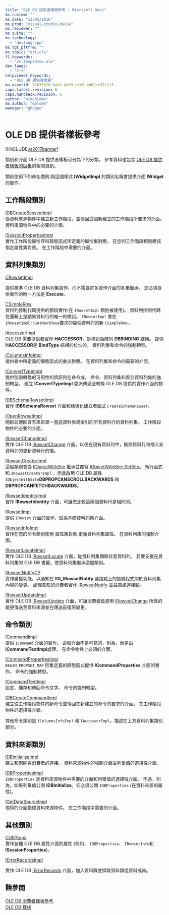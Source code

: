 ```yaml
---
title: "OLE DB 提供者樣板參考 | Microsoft Docs"
ms.custom: ""
ms.date: "12/05/2016"
ms.prod: "visual-studio-dev14"
ms.reviewer: ""
ms.suite: ""
ms.technology: 
  - "devlang-cpp"
ms.tgt_pltfrm: ""
ms.topic: "article"
f1_keywords: 
  - "vc.templates.ole"
dev_langs: 
  - "C++"
helpviewer_keywords: 
  - "OLE DB 提供者樣板"
ms.assetid: 518358f0-bab1-4de9-bce9-4062cc87c11f
caps.latest.revision: 6
caps.handback.revision: 6
author: "mikeblome"
ms.author: "mblome"
manager: "ghogen"
---
```

# OLE DB 提供者樣板參考
[!INCLUDE[vs2017banner](../../assembler/inline/includes/vs2017banner.md)]

類別和介面 OLE DB 提供者樣板可分為下列分類。  參考資料也包含 [OLE DB 提供者樣板的巨集](../../data/oledb/macros-for-ole-db-provider-templates.md)的相關資訊。  
  
 類別使用下列命名慣例:與這個樣式 **IWidgetImpl** 的類別名稱會提供介面 **IWidget**的實作。  
  
## 工作階段類別  
 [IDBCreateSessionImpl](../../data/oledb/idbcreatesessionimpl-class.md)  
 從資料來源物件中建立新工作階段，並傳回這個新建立的工作階段所要求的介面。  資料來源物件中的必要的介面。  
  
 [ISessionPropertiesImpl](../../data/oledb/isessionpropertiesimpl-class.md)  
 實作工作階段屬性呼叫靜態函式所定義的屬性集對應。  在您的工作階段類別應該指定屬性集對應。  在工作階段中需要的介面。  
  
## 資料列集類別  
 [CRowsetImpl](../../data/oledb/crowsetimpl-class.md)  
  
 提供標準 OLE DB 資料列集實作，而不需要許多實作介面的多重繼承。  您必須提供實作的唯一方法是 **Execute**。  
  
 [CSimpleRow](../../data/oledb/csimplerow-class.md)  
 資料列控制代碼提供的預設實作\(在 `IRowsetImpl` 類別被使用\)。  資料列控制代碼在邏輯上是結果資料行的唯一的標記。  `IRowsetImpl` 會在 `IRowsetImpl::GetNextRows`要求的每個資料列的新 `CSimpleRow` 。  
  
 [IAccessorImpl](../../data/oledb/iaccessorimpl-class.md)  
 OLE DB 需要提供者實作 **HACCESSOR**，是標記為陣列 **DBBINDING** 結構。  提供 **HACCESSOR**是 **BindType** 結構的位址的。  資料列集和命令的強制轉型。  
  
 [IColumnsInfoImpl](../../data/oledb/icolumnsinfoimpl-class.md)  
 提供者中所定義的靜態函式的委派對應。  在資料列集和命令的需要的介面。  
  
 [IConvertTypeImpl](../../data/oledb/iconverttypeimpl-class.md)  
 提供型別轉換的可用性的資訊列在命令或。  命令、資料列集和索引資料列集的強制轉型。  建立 **IConvertTypeImpl** 委派傳遞至轉換 OLE DB 提供的實作介面的物件。  
  
 [IDBSchemaRowsetImpl](../../data/oledb/idbschemarowsetimpl-class.md)  
 實作 **IDBSchemaRowset** 介面和樣板化建立者函式 `CreateSchemaRowset`。  
  
 [IOpenRowsetImpl](../../data/oledb/iopenrowsetimpl-class.md)  
 開啟並傳回含有來自單一基底資料表或索引的所有資料行的資料列集。  工作階段物件的必要的介面。  
  
 [IRowsetChangeImpl](../../data/oledb/irowsetchangeimpl-class.md)  
 實作 OLE DB [IRowsetChange](https://msdn.microsoft.com/en-us/library/ms715790.aspx) 介面，以便在現有資料列中，刪除資料行和插入新資料列的更新資料行的值。  
  
 [IRowsetCreatorImpl](../../data/oledb/irowsetcreatorimpl-class.md)  
 這個類別會從 [IObjectWithSite](http://msdn.microsoft.com/library/windows/desktop/ms693765) 繼承並覆寫 [IObjectWithSite::SetSite](http://msdn.microsoft.com/library/windows/desktop/ms683869)。  執行函式和 `IRowsetCreatorImpl` ，而且啟用 OLE DB 屬性 `IObjectWithSite`**DBPROPCANSCROLLBACKWARDS** 和 **DBPROPCANFETCHBACKWARDS**。  
  
 [IRowsetIdentityImpl](../../data/oledb/irowsetidentityimpl-class.md)  
 實作 **IRowsetIdentity** 介面，可讓您比較這兩個資料行是相同的。  
  
 [IRowsetImpl](../../data/oledb/irowsetimpl-class.md)  
 提供 `IRowset` 介面的實作，做為基礎資料列集介面。  
  
 [IRowsetInfoImpl](../../data/oledb/irowsetinfoimpl-class.md)  
 實作在您的命令類別使用 屬性集對應 定義資料列集屬性。  在資料列集的強制介面。  
  
 [IRowsetLocateImpl](../../data/oledb/irowsetlocateimpl-class.md)  
 實作 OLE DB [IRowsetLocate](https://msdn.microsoft.com/en-us/library/ms721190.aspx) 介面，從資料列集擷取任意資料列。  若要支援在資料列集的 OLE DB 書籤，使資料列集繼承這個類別。  
  
 [IRowsetNotifyCP](../../data/oledb/irowsetnotifycp-class.md)  
 實作廣播功能，以通知在 **IID\_IRowsetNotify** 連接點上的接聽程式關於資料列集內容的變更。  處理告知的消費者實作 [IRowsetNotify](https://msdn.microsoft.com/en-us/library/ms712959.aspx) 並註冊該連接點。  
  
 [IRowsetUpdateImpl](../../data/oledb/irowsetupdateimpl-class.md)  
 實作 OLE DB [IRowsetUpdate](https://msdn.microsoft.com/en-us/library/ms714401.aspx) 介面，可讓消費者延遲用 [IRowsetChange](https://msdn.microsoft.com/en-us/library/ms715790.aspx) 所做的變更傳送至資料來源並在傳送前復原變更。  
  
## 命令類別  
 [ICommandImpl](../../data/oledb/icommandimpl-class.md)  
 提供 `ICommand` 介面的實作。  這個介面不是可見的，則為，而是由 **ICommandTextImpl**處理。  在命令物件上必須的介面。  
  
 [ICommandPropertiesImpl](../../data/oledb/icommandpropertiesimpl-class.md)  
 `BEGIN_PROPSET_MAP` 巨集定義的靜態函式提供 **ICommandProperties** 介面的實作。  命令的強制轉型。  
  
 [ICommandTextImpl](../../data/oledb/icommandtextimpl-class.md)  
 設定、儲存和傳回命令文字。  命令的強制轉型。  
  
 [IDBCreateCommandImpl](../../data/oledb/idbcreatecommandimpl-class.md)  
 建立從工作階段物件的新命令並傳回在新建立的命令的要求的介面。  在工作階段物件的選擇性介面。  
  
 其他命令類別是 `IColumnsInfoImpl` 和 `IAccessorImpl`，描述在上方資料列集類別部分。  
  
## 資料來源類別  
 [IDBInitializeImpl](../../data/oledb/idbinitializeimpl-class.md)  
 建立和刪除與消費者的連接。  資料來源物件的強制介面並列舉值的選擇性介面。  
  
 [IDBPropertiesImpl](../../data/oledb/idbpropertiesimpl-class.md)  
 `IDBProperties` 是資料來源物件中需要的介面和列舉值的選擇性介面。  不過，則為，如果列舉值公開 **IDBInitialize**，它必須公開 `IDBProperties` \(在資料來源的屬性\)。  
  
 [IGetDataSourceImpl](../../data/oledb/igetdatasourceimpl-class.md)  
 取得的介面指標資料來源物件。  在工作階段中需要的介面。  
  
## 其他類別  
 [CUtlProps](../../data/oledb/cutlprops-class.md)  
 實作各種 OLE DB 屬性介面的屬性 \(例如， `IDBProperties`、 `IRowsetInfo`和 **ISessionProperties**\)。  
  
 [IErrorRecordsImpl](../../data/oledb/ierrorrecordsimpl-class.md)  
  
 實作 OLE DB [IErrorRecords](https://msdn.microsoft.com/en-us/library/ms718112.aspx) 介面，加入資料錄並擷取資料錄從資料成員。  
  
## 請參閱  
 [OLE DB 消費者樣板參考](../../data/oledb/ole-db-consumer-templates-reference.md)   
 [OLE DB 樣板](../../data/oledb/ole-db-templates.md)